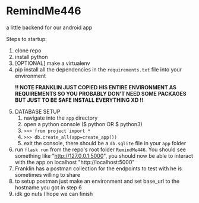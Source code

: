 # RemindMe446
a little backend for our android app

Steps to startup:

1. clone repo
2. install python
3. [OPTIONAL] make a virtualenv
4. pip install all the dependencies in the `requirements.txt` file into your environment <p>**!! NOTE FRANKLIN JUST COPIED HIS ENTIRE ENVIRONMENT AS REQUIREMENTS SO YOU PROBABLY DON'T NEED SOME PACKAGES BUT JUST TO BE SAFE INSTALL EVERYTHING XD !!**</p>
5. DATABASE SETUP
   1. navigate into the `app` directory
   2. open a python console ($ python OR $ python3)
   3. `>>> from project import *`
   4. `>>> db.create_all(app=create_app())`
   5. exit the console, there should be a `db.sqlite` file in your `app` folder
6. run `flask run` from the repo's root folder `RemindMe446`. You should see something like "http://127.0.0.1:5000", you should now be able to interact with the app on localhost "http://localhost:5000"
7. Franklin has a postman collection for the endpoints to test with he is sometimes willing to share
8. to setup postman just make an environment and set base_url to the hostname you got in step 6
9. idk go nuts I hope we can finish